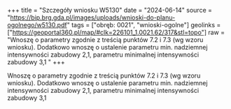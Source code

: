 +++
title = "Szczegóły wniosku W5130"
date = "2024-06-14"
source = "https://bip.brg.gda.pl/images/uploads/wnioski-do-planu-ogolnego/w5130.pdf"
tags = ["obręb: 0021", "wnioski-ogolne"]
geolinks = ["https://geoportal360.pl/map/#clk=226101_1.0021.62/317&stl=topo"]
raw = "Wnoszę o parametry zgodnie z treścią punktów 7.2 i 7.3 (wg wzoru wniosku). Dodatkowo wnoszę o ustalenie parametru min. nadziemnej intensywności zabudowy 2,1, parametru minimalnej intensywności zabudowy 3,1 "
+++

Wnoszę o parametry zgodnie z treścią punktów 7.2 i 7.3 (wg wzoru wniosku).
Dodatkowo wnoszę o ustalenie parametru min. nadziemnej intensywności zabudowy 2,1,
parametru minimalnej intensywności zabudowy 3,1



